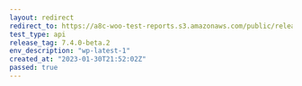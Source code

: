 ```yaml
---
layout: redirect
redirect_to: https://a8c-woo-test-reports.s3.amazonaws.com/public/release/7.4.0-beta.2/wp-latest-1/api/index.html
test_type: api
release_tag: 7.4.0-beta.2
env_description: "wp-latest-1"
created_at: "2023-01-30T21:52:02Z"
passed: true
---
```

